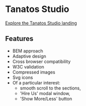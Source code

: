 # Tanatos Studio

[Explore the Tanatos Studio landing](https://pages.github.com/)

## Features
- BEM approach
- Adaptive design
- Cross browser compatibility
- W3C validation
- Compressed images
- Svg icons
- Of a particular interest:
  - smooth scroll to the sections,
  - 'Hire Us' modal window,
  - 'Show More/Less' button
 
